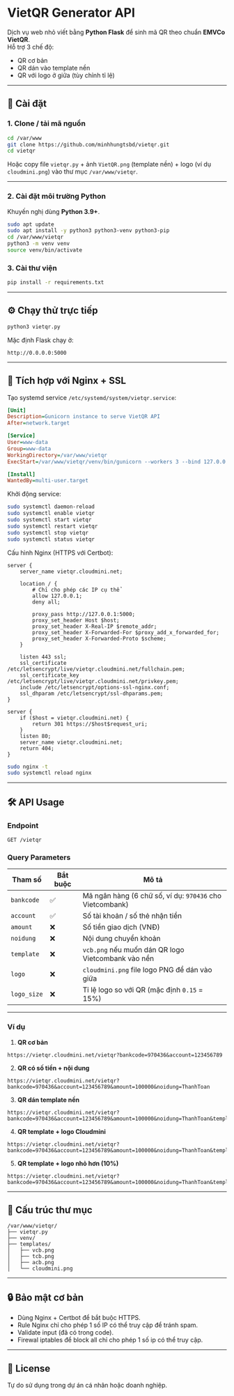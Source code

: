 # VietQR Generator API

Dịch vụ web nhỏ viết bằng **Python Flask** để sinh mã QR theo chuẩn **EMVCo VietQR**.  
Hỗ trợ 3 chế độ:
- QR cơ bản
- QR dán vào template nền
- QR với logo ở giữa (tùy chỉnh tỉ lệ)

---

## 🚀 Cài đặt

### 1. Clone / tải mã nguồn
```bash
cd /var/www
git clone https://github.com/minhhungtsbd/vietqr.git
cd vietqr
```

Hoặc copy file `vietqr.py` + ảnh `VietQR.png` (template nền) + logo (ví dụ `cloudmini.png`) vào thư mục `/var/www/vietqr`.

---

### 2. Cài đặt môi trường Python
Khuyến nghị dùng **Python 3.9+**.

```bash
sudo apt update
sudo apt install -y python3 python3-venv python3-pip
cd /var/www/vietqr
python3 -m venv venv
source venv/bin/activate
```

### 3. Cài thư viện
```bash
pip install -r requirements.txt
```

---

## ⚙️ Chạy thử trực tiếp

```bash
python3 vietqr.py
```

Mặc định Flask chạy ở:
```
http://0.0.0.0:5000
```

---

## 🔗 Tích hợp với Nginx + SSL

Tạo systemd service `/etc/systemd/system/vietqr.service`:

```ini
[Unit]
Description=Gunicorn instance to serve VietQR API
After=network.target

[Service]
User=www-data
Group=www-data
WorkingDirectory=/var/www/vietqr
ExecStart=/var/www/vietqr/venv/bin/gunicorn --workers 3 --bind 127.0.0.1:5000 vietqr:app

[Install]
WantedBy=multi-user.target
```

Khởi động service:
```bash
sudo systemctl daemon-reload
sudo systemctl enable vietqr
sudo systemctl start vietqr
sudo systemctl restart vietqr
sudo systemctl stop vietqr
sudo systemctl status vietqr
```

Cấu hình Nginx (HTTPS với Certbot):
```nginx
server {
    server_name vietqr.cloudmini.net;

    location / {
        # Chỉ cho phép các IP cụ thể
        allow 127.0.0.1;
        deny all;
		
        proxy_pass http://127.0.0.1:5000;
        proxy_set_header Host $host;
        proxy_set_header X-Real-IP $remote_addr;
        proxy_set_header X-Forwarded-For $proxy_add_x_forwarded_for;
        proxy_set_header X-Forwarded-Proto $scheme;
    }

    listen 443 ssl;
    ssl_certificate /etc/letsencrypt/live/vietqr.cloudmini.net/fullchain.pem;
    ssl_certificate_key /etc/letsencrypt/live/vietqr.cloudmini.net/privkey.pem;
    include /etc/letsencrypt/options-ssl-nginx.conf;
    ssl_dhparam /etc/letsencrypt/ssl-dhparams.pem;
}

server {
    if ($host = vietqr.cloudmini.net) {
        return 301 https://$host$request_uri;
    }
    listen 80;
    server_name vietqr.cloudmini.net;
    return 404;
}
```

```bash
sudo nginx -t
sudo systemctl reload nginx
```
---

## 🛠️ API Usage

### Endpoint
```
GET /vietqr
```

### Query Parameters

| Tham số     | Bắt buộc | Mô tả |
|-------------|----------|-------|
| `bankcode`  | ✅       | Mã ngân hàng (6 chữ số, ví dụ: `970436` cho Vietcombank) |
| `account`   | ✅       | Số tài khoản / số thẻ nhận tiền |
| `amount`    | ❌       | Số tiền giao dịch (VNĐ) |
| `noidung`   | ❌       | Nội dung chuyển khoản |
| `template`     | ❌       | `vcb.png` nếu muốn dán QR logo Vietcombank vào nền |
| `logo`      | ❌       | `cloudmini.png` file logo PNG để dán vào giữa |
| `logo_size` | ❌       | Tỉ lệ logo so với QR (mặc định `0.15` = 15%) |

---

### Ví dụ

1. **QR cơ bản**  
```
https://vietqr.cloudmini.net/vietqr?bankcode=970436&account=123456789
```

2. **QR có số tiền + nội dung**  
```
https://vietqr.cloudmini.net/vietqr?bankcode=970436&account=123456789&amount=100000&noidung=ThanhToan
```

3. **QR dán template nền**  
```
https://vietqr.cloudmini.net/vietqr?bankcode=970436&account=123456789&amount=100000&noidung=ThanhToan&template=vcb.png
```

4. **QR template + logo Cloudmini**  
```
https://vietqr.cloudmini.net/vietqr?bankcode=970436&account=123456789&amount=100000&noidung=ThanhToan&template=vcb.png&logo=cloudmini.png
```

5. **QR template + logo nhỏ hơn (10%)**  
```
https://vietqr.cloudmini.net/vietqr?bankcode=970436&account=123456789&amount=100000&noidung=ThanhToan&template=vcb.png&logo=cloudmini.png&logo_size=0.15
```

---

## 📂 Cấu trúc thư mục

```
/var/www/vietqr/
├── vietqr.py
├── venv/
├── templates/
│   ├── vcb.png
│   ├── tcb.png
│   ├── acb.png
│   └── cloudmini.png
```

---

## 🔒 Bảo mật cơ bản

- Dùng Nginx + Certbot để bắt buộc HTTPS.  
- Rule Nginx chỉ cho phép 1 số IP có thể truy cập để tránh spam.  
- Validate input (đã có trong code).  
- Firewal iptables để block all chỉ cho phép 1 số ip có thể truy cập.

---

## 📜 License
Tự do sử dụng trong dự án cá nhân hoặc doanh nghiệp.
